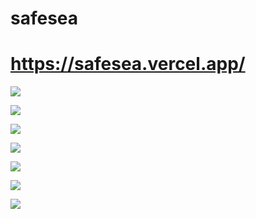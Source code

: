 # safesea

# https://safesea.vercel.app/


![](https://velog.velcdn.com/images/tchaikovsky/post/a0819f56-49aa-4302-b659-a8e932c6ab74/image.gif)





![](https://velog.velcdn.com/images/tchaikovsky/post/ac786b56-ff43-429b-8be7-4cb58d28f335/image.gif)





![](https://velog.velcdn.com/images/tchaikovsky/post/50c3386a-d288-4587-80e5-c8bf2c33e4d8/image.gif)





![](https://velog.velcdn.com/images/tchaikovsky/post/7b51300a-c00d-4458-8121-fc3dbfe24e3b/image.gif)





![](https://velog.velcdn.com/images/tchaikovsky/post/a3635f9c-9bd3-45f4-a06a-8f99bc054862/image.gif)





![](https://velog.velcdn.com/images/tchaikovsky/post/f5ba7dfb-3316-4bca-9552-d07950bef399/image.gif)






![](https://velog.velcdn.com/images/tchaikovsky/post/d985c1ae-c849-48d0-b22c-e4348d89bbc0/image.gif)
